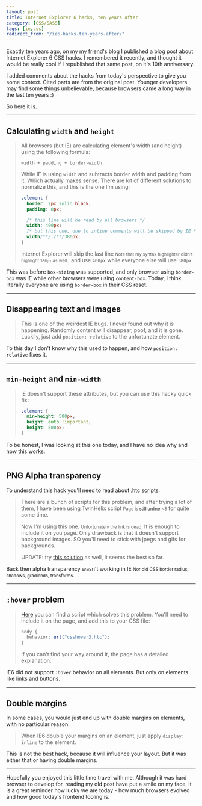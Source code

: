 ```yaml
---
layout: post
title: Internet Explorer 6 hacks, ten years after
category: [CSS/SASS]
tags: [ie,css]
redirect_from: "/ie6-hacks-ten-years-after/"
---
```


Exactly ten years ago, on my [my friend](http://rand.rs/)'s blog I published a blog post about Internet Explorer 6 CSS hacks. I remembered it recently, and thought it would be really cool if I republished that same post, on it's 10th anniversary.

I added comments about the hacks from today's perspective to give you some context. Cited parts are from the original post. Younger developers may find some things unbelievable, because browsers came a long way in the last ten years :)

So here it is.

<!--more-->
-----

## Calculating `width` and `height`

> All browsers (but IE) are calculating element's width (and height) using the following formula:
> ```
> width + padding + border-width
> ```
>
> While IE is using `width` and subtracts border width and padding from it. Which actually makes sense.
> There are lot of different solutions to normalize this, and this is the one I'm using:
>
> ```css
> .element {
>   border: 2px solid black;
>   padding: 8px;
>
>   /* this line will be read by all browsers */
>   width: 400px;
>   /* but this one, due to inline comments will be skipped by IE */
>   width/**/:/**/380px;
> }
> ```
>
> Internet Explorer will
> <label class="SideNote-trigger">skip the last line</label>
> <small class="SideNote">Note that my syntax highlighter didn't highlight `380px` as well.</small>,
> and use `400px` while everyone else will use `380px`.

This was before `box-sizing` was supported, and only browser using `border-box` was IE while other browsers were using `content-box`.
Today, I think literally everyone are using `border-box` in their CSS reset.

-----

## Disappearing text and images

> This is one of the weirdest IE bugs. I never found out why it is happening. Randomly content will disappear, poof, and it is gone. Luckily, just add `position: relative` to the unfortunate element.

To this day I don't know why this used to happen, and how `position: relative` fixes it.

-----

## `min-height` and `min-width`

> IE doesn't support these attributes, but you can use this hacky quick fix:
>
> ```css
> .element {
>   min-height: 500px;
>   height: auto !important;
>   height: 500px;
> }
> ```

To be honest, I was looking at this one today, and I have no idea why and how this works.

-----

## PNG Alpha transparency

To understand this hack you'll need to read about [.htc](https://stackoverflow.com/a/10767123) scripts.

> There are a bunch of scripts for this problem, and after trying a lot of them,
> I have been using
<label class="SideNote-trigger">TwinHelix script</label>
<small class="SideNote">Page is [still online](https://www.twinhelix.com/css/iepngfix/) <3</small>
for quite some time.
>
> Now I'm using
<label class="SideNote-trigger">this one</label>.
<small class="SideNote">Unfortunately the link is dead.</small>
It is enough to include it on you page. Only drawback is that it doesn't support background images. SO you'll need to stick with jpegs and gifs for backgrounds.
>
> UPDATE: try [this solution](https://web.archive.org/web/20101021190007/http://labs.unitinteractive.com/unitpngfix.php) as well, it seems the best so far.

Back then alpha transparency wasn't working in
<label class="SideNote-trigger">IE</label>
<small class="SideNote">Nor did CSS border radius, shadows, gradiends, transforms...</small>
.

-----

## `:hover` problem

> [Here](https://peterned.home.xs4all.nl/csshover.html) you can find a script which solves this problem. You'll need to include it on the page, and add this to your CSS file:
> ```css
> body {
>   behavior: url("csshover3.htc");
> }
> ```
> If you can't find your way around it, the page has a detailed explanation.

IE6 did not support `:hover` behavior on all elements. But only on elements like links and buttons.

-----

## Double margins

In some cases, you would just end up with double margins on elements, with no particular reason.

> When IE6 double your margins on an element, just apply `display: inline` to the element.

This is not the best hack, because it will influence your layout. But it was either that or having double margins.

-----

Hopefully you enjoyed this little time travel with me. Although it was hard browser to develop for, reading my old post have put a smile on my face. It is a great reminder how lucky we are today - how much browsers evolved and how good today's frontend tooling is.
